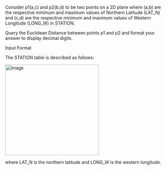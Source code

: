 Consider p1(a,c) and p2(b,d) to be two points on a 2D plane where (a,b) are the respective minimum and maximum values of Northern Latitude (LAT_N) and (c,d) are the respective minimum and maximum values of Western Longitude (LONG_W) in STATION.

Query the Euclidean Distance between points p1 and p2 and format your answer to display  decimal digits.

Input Format

The STATION table is described as follows: <br>

<img width="300" height="290" alt="image" src="https://github.com/user-attachments/assets/d17e56d2-862f-43a2-8712-110189427f60" /> <br>

where LAT_N is the northern latitude and LONG_W is the western longitude.

